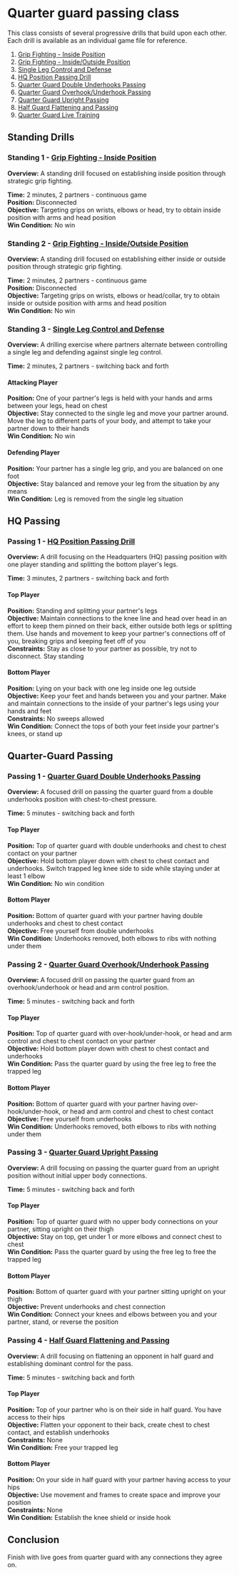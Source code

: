 # Quarter guard passing class

This class consists of several progressive drills that build upon each other. Each drill is available as an individual game file for reference.

1. [Grip Fighting - Inside Position](https://mennlo.github.io/grappling-games/md-viewer.html?file=games/standing/grip-fighting-inside-position.md)
2. [Grip Fighting - Inside/Outside Position](https://mennlo.github.io/grappling-games/md-viewer.html?file=games/standing/grip-fighting-inside-outside-position.md)
3. [Single Leg Control and Defense](https://mennlo.github.io/grappling-games/md-viewer.html?file=games/standing/single-leg-control-and-defense.md)
4. [HQ Position Passing Drill](https://mennlo.github.io/grappling-games/md-viewer.html?file=games/guard/passing/hq-position-passing-drill.md)
5. [Quarter Guard Double Underhooks Passing](https://mennlo.github.io/grappling-games/md-viewer.html?file=games/guard/passing/quarter-guard-double-underhooks-passing.md)
6. [Quarter Guard Overhook/Underhook Passing](https://mennlo.github.io/grappling-games/md-viewer.html?file=games/guard/passing/quarter-guard-overhook-underhook-passing.md)
7. [Quarter Guard Upright Passing](https://mennlo.github.io/grappling-games/md-viewer.html?file=games/guard/passing/quarter-guard-upright-passing.md)
8. [Half Guard Flattening and Passing](https://mennlo.github.io/grappling-games/md-viewer.html?file=games/guard/passing/half-guard-flattening-and-passing.md)
9. [Quarter Guard Live Training](https://mennlo.github.io/grappling-games/md-viewer.html?file=games/guard/passing/quarter-guard-live-training.md)

## Standing Drills

### Standing 1 - [Grip Fighting - Inside Position](https://mennlo.github.io/grappling-games/md-viewer.html?file=games/standing/grip-fighting-inside-position.md)

**Overview:** A standing drill focused on establishing inside position through strategic grip fighting.

**Time:** 2 minutes, 2 partners - continuous game  
**Position:** Disconnected  
**Objective:** Targeting grips on wrists, elbows or head, try to obtain inside position with arms and head position  
**Win Condition:** No win

### Standing 2 - [Grip Fighting - Inside/Outside Position](https://mennlo.github.io/grappling-games/md-viewer.html?file=games/standing/grip-fighting-inside-outside-position.md)

**Overview:** A standing drill focused on establishing either inside or outside position through strategic grip fighting.

**Time:** 2 minutes, 2 partners - continuous game  
**Position:** Disconnected  
**Objective:** Targeting grips on wrists, elbows or head/collar, try to obtain inside or outside position with arms and head position  
**Win Condition:** No win

### Standing 3 - [Single Leg Control and Defense](https://mennlo.github.io/grappling-games/md-viewer.html?file=games/standing/single-leg-control-and-defense.md)

**Overview:** A drilling exercise where partners alternate between controlling a single leg and defending against single leg control.

**Time:** 2 minutes, 2 partners - switching back and forth

#### Attacking Player
**Position:** One of your partner's legs is held with your hands and arms between your legs, head on chest  
**Objective:** Stay connected to the single leg and move your partner around. Move the leg to different parts of your body, and attempt to take your partner down to their hands  
**Win Condition:** No win

#### Defending Player
**Position:** Your partner has a single leg grip, and you are balanced on one foot  
**Objective:** Stay balanced and remove your leg from the situation by any means  
**Win Condition:** Leg is removed from the single leg situation

## HQ Passing

### Passing 1 - [HQ Position Passing Drill](https://mennlo.github.io/grappling-games/md-viewer.html?file=games/guard/passing/hq-position-passing-drill.md)

**Overview:** A drill focusing on the Headquarters (HQ) passing position with one player standing and splitting the bottom player's legs.

**Time:** 3 minutes, 2 partners - switching back and forth

#### Top Player
**Position:** Standing and splitting your partner's legs  
**Objective:** Maintain connections to the knee line and head over head in an effort to keep them pinned on their back, either outside both legs or splitting them. Use hands and movement to keep your partner's connections off of you, breaking grips and keeping feet off of you  
**Constraints:** Stay as close to your partner as possible, try not to disconnect. Stay standing

#### Bottom Player
**Position:** Lying on your back with one leg inside one leg outside  
**Objective:** Keep your feet and hands between you and your partner. Make and maintain connections to the inside of your partner's legs using your hands and feet  
**Constraints:** No sweeps allowed  
**Win Condition:** Connect the tops of both your feet inside your partner's knees, or stand up

## Quarter-Guard Passing

### Passing 1 - [Quarter Guard Double Underhooks Passing](https://mennlo.github.io/grappling-games/md-viewer.html?file=games/guard/passing/quarter-guard-double-underhooks-passing.md)

**Overview:** A focused drill on passing the quarter guard from a double underhooks position with chest-to-chest pressure.

**Time:** 5 minutes - switching back and forth

#### Top Player
**Position:** Top of quarter guard with double underhooks and chest to chest contact on your partner  
**Objective:** Hold bottom player down with chest to chest contact and underhooks. Switch trapped leg knee side to side while staying under at least 1 elbow  
**Win Condition:** No win condition

#### Bottom Player
**Position:** Bottom of quarter guard with your partner having double underhooks and chest to chest contact  
**Objective:** Free yourself from double underhooks  
**Win Condition:** Underhooks removed, both elbows to ribs with nothing under them

### Passing 2 - [Quarter Guard Overhook/Underhook Passing](https://mennlo.github.io/grappling-games/md-viewer.html?file=games/guard/passing/quarter-guard-overhook-underhook-passing.md)

**Overview:** A focused drill on passing the quarter guard from an overhook/underhook or head and arm control position.

**Time:** 5 minutes - switching back and forth

#### Top Player
**Position:** Top of quarter guard with over-hook/under-hook, or head and arm control and chest to chest contact on your partner  
**Objective:** Hold bottom player down with chest to chest contact and underhooks  
**Win Condition:** Pass the quarter guard by using the free leg to free the trapped leg

#### Bottom Player
**Position:** Bottom of quarter guard with your partner having over-hook/under-hook, or head and arm control and chest to chest contact  
**Objective:** Free yourself from underhooks  
**Win Condition:** Underhooks removed, both elbows to ribs with nothing under them

### Passing 3 - [Quarter Guard Upright Passing](https://mennlo.github.io/grappling-games/md-viewer.html?file=games/guard/passing/quarter-guard-upright-passing.md)

**Overview:** A drill focusing on passing the quarter guard from an upright position without initial upper body connections.

**Time:** 5 minutes - switching back and forth

#### Top Player
**Position:** Top of quarter guard with no upper body connections on your partner, sitting upright on their thigh  
**Objective:** Stay on top, get under 1 or more elbows and connect chest to chest  
**Win Condition:** Pass the quarter guard by using the free leg to free the trapped leg

#### Bottom Player
**Position:** Bottom of quarter guard with your partner sitting upright on your thigh  
**Objective:** Prevent underhooks and chest connection  
**Win Condition:** Connect your knees and elbows between you and your partner, stand, or reverse the position

### Passing 4 - [Half Guard Flattening and Passing](https://mennlo.github.io/grappling-games/md-viewer.html?file=games/guard/passing/half-guard-flattening-and-passing.md)

**Overview:** A drill focusing on flattening an opponent in half guard and establishing dominant control for the pass.

**Time:** 5 minutes - switching back and forth

#### Top Player
**Position:** Top of your partner who is on their side in half guard. You have access to their hips  
**Objective:** Flatten your opponent to their back, create chest to chest contact, and establish underhooks  
**Constraints:** None  
**Win Condition:** Free your trapped leg

#### Bottom Player
**Position:** On your side in half guard with your partner having access to your hips  
**Objective:** Use movement and frames to create space and improve your position  
**Constraints:** None  
**Win Condition:** Establish the knee shield or inside hook

## Conclusion

Finish with live goes from quarter guard with any connections they agree on.
